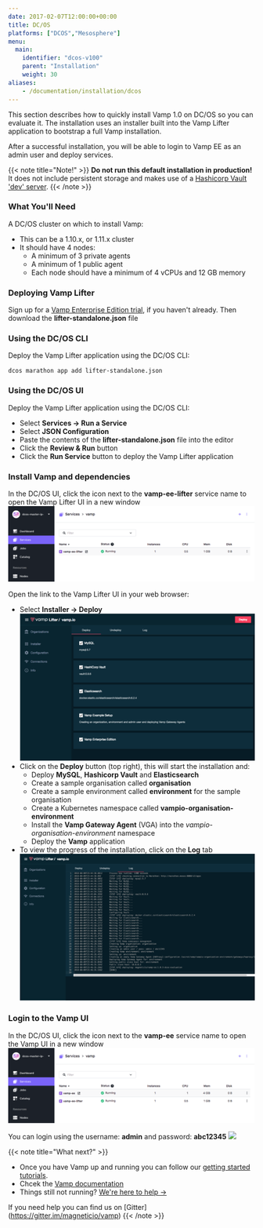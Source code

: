 ```yaml
---
date: 2017-02-07T12:00:00+00:00
title: DC/OS
platforms: ["DCOS","Mesosphere"]
menu:
  main:
    identifier: "dcos-v100"
    parent: "Installation"
    weight: 30
aliases:
    - /documentation/installation/dcos
---
```


This section describes how to quickly install Vamp 1.0 on DC/OS so you can evaluate it. The installation uses an installer built into the Vamp Lifter application to bootstrap a full Vamp installation.

After a successful installation, you will be able to login to Vamp EE as an admin user and deploy services. 

{{< note title="Note!" >}}
**Do not run this default installation in production!** It does not include persistent storage and makes use of a [Hashicorp Vault 'dev' server](https://www.vaultproject.io/docs/concepts/dev-server.html).
{{< /note >}}

### What You'll Need

A DC/OS cluster on which to install Vamp:

* This can be a 1.10.x, or 1.11.x cluster
* It should have 4 nodes:
  * A minimum of 3 private agents
  * A minimum of 1 public agent
  * Each node should have a minimum of 4 vCPUs and 12 GB memory 

### Deploying Vamp Lifter

Sign up for a [Vamp Enterprise Edition trial](/trial-signup/), if you haven't already. Then download the **lifter-standalone.json** file

### Using the DC/OS CLI
Deploy the Vamp Lifter application using the DC/OS CLI:
    
```
dcos marathon app add lifter-standalone.json
```

### Using the DC/OS UI
Deploy the Vamp Lifter application using the DC/OS CLI:
* Select **Services → Run a Service**
* Select **JSON Configuration**
* Paste the contents of the **lifter-standalone.json** file into the editor
* Click the **Review & Run** button
* Click the **Run Service** button to deploy the Vamp Lifter application

### Install Vamp and dependencies

In the DC/OS UI, click the icon next to the **vamp-ee-lifter** service name to open the Vamp Lifter UI in a new window
![](/images/screens/v100/dcos-vamp-lifteree.png)

Open the link to the Vamp Lifter UI in your web browser:
* Select **Installer → Deploy**
  ![](/images/screens/v100/lifteree-installer-deploy.png)
* Click on the **Deploy** button (top right), this will start the installation and:
  * Deploy **MySQL**, **Hashicorp Vault** and **Elasticsearch**
  * Create a sample organisation called **organisation**
  * Create a sample environment called **environment** for the sample organisation
  * Create a Kubernetes namespace called **vampio-organisation-environment**
  * Install the **Vamp Gateway Agent** (VGA) into the *vampio-organisation-environment* namespace
  * Deploy the **Vamp** application
* To view the progress of the installation, click on the **Log** tab
  ![](/images/screens/v100/lifteree-installer-log-dcos.png)

### Login to the Vamp UI

In the DC/OS UI, click the icon next to the **vamp-ee** service name to open the Vamp UI in a new window
![](/images/screens/v100/dcos-vamp-vampee.png)

You can login using the username: **admin** and password: **abc12345**
![](/images/screens/v100/vampee-login.png)

{{< note title="What next?" >}}

* Once you have Vamp up and running you can follow our [getting started tutorials](/documentation/tutorials/).
* Chcek the [Vamp documentation](/documentation/how-vamp-works/architecture-and-components/)
* Things still not running? [We're here to help →](https://github.com/magneticio/vamp/issues)

If you need help you can find us on [Gitter] (https://gitter.im/magneticio/vamp)
{{< /note >}}
